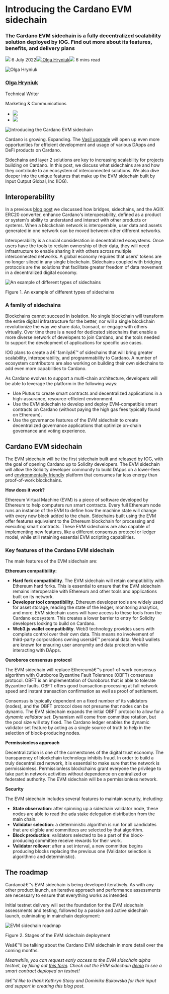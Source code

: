 # Introducing the Cardano EVM sidechain
### **The Cardano EVM sidechain is a fully decentralized scalability solution deployed by IOG. Find out more about its features, benefits, and delivery plans**
![](img/2022-07-06-introducing-the-cardano-evm-sidechain.002.png) 6 July 2022![](img/2022-07-06-introducing-the-cardano-evm-sidechain.002.png)[ Olga Hryniuk](/en/blog/authors/olga-hryniuk/page-1/)![](img/2022-07-06-introducing-the-cardano-evm-sidechain.003.png) 6 mins read

![Olga Hryniuk](img/2022-07-06-introducing-the-cardano-evm-sidechain.004.png)[](/en/blog/authors/olga-hryniuk/page-1/)
### [**Olga Hryniuk**](/en/blog/authors/olga-hryniuk/page-1/)
Technical Writer

Marketing & Communications

- ![](img/2022-07-06-introducing-the-cardano-evm-sidechain.005.png)[](https://www.linkedin.com/in/olga-hryniuk-1094a3160/ "LinkedIn")
- ![](img/2022-07-06-introducing-the-cardano-evm-sidechain.006.png)[](https://github.com/olgahryniuk "GitHub")

![Introducing the Cardano EVM sidechain](img/2022-07-06-introducing-the-cardano-evm-sidechain.007.jpeg)

Cardano is growing. Expanding. The [Vasil upgrade](https://iohk.io/en/blog/posts/2022/07/04/cardano-s-approaching-vasil-upgrade-what-to-expect/) will open up even more opportunities for efficient development and usage of various DApps and DeFi products on Cardano. 

Sidechains and layer 2 solutions are key to increasing scalability for projects building on Cardano. In this post, we discuss what sidechains are and how they contribute to an ecosystem of interconnected solutions. We also dive deeper into the unique features that make up the EVM sidechain built by Input Output Global, Inc (IOG).
## **Interoperability**
In a previous [blog post](https://iog.io/en/blog/posts/2022/04/28/interoperability-is-key-to-blockchain-growth/) we discussed how bridges, sidechains, and the AGIX ERC20 converter, enhance Cardano's interoperability, defined as a product or system's ability to understand and interact with other products or systems. When a blockchain network is interoperable, user data and assets generated in one network can be moved between other different networks.

Interoperability is a crucial consideration in decentralized ecosystems. Once users have the tools to reclaim ownership of their data, they will need infrastructure to enable sharing it with others across multiple interconnected networks. A global economy requires that users' tokens are no longer siloed in any single blockchain. Sidechains coupled with bridging protocols are the solutions that facilitate greater freedom of data movement in a decentralized digital economy.

![An example of different types of sidechains](img/2022-07-06-introducing-the-cardano-evm-sidechain.008.png)

Figure 1. An example of different types of sidechains
### **A family of sidechains**
Blockchains cannot succeed in isolation. No single blockchain will transform the entire digital infrastructure for the better, nor will a single blockchain revolutionize the way we share data, transact, or engage with others virtually. Over time there is a need for dedicated sidechains that enable a more diverse network of developers to join Cardano, and the tools needed to support the development of applications for specific use cases.

IOG plans to create a â€˜familyâ€™ of sidechains that will bring greater scalability, interoperability, and programmability to Cardano. A number of ecosystem contributors are also working on building their own sidechains to add even more capabilities to Cardano.

As Cardano evolves to support a multi-chain architecture, developers will be able to leverage the platform in the following ways:

- Use Plutus to create smart contracts and decentralized applications in a high-assurance, resource-efficient environment.
- Use the EVM sidechain to develop and deploy EVM-compatible smart contracts on Cardano (without paying the high gas fees typically found on Ethereum).
- Use the governance features of the EVM sidechain to create decentralized governance applications that optimize on-chain governance and voting experience.
## **Cardano EVM sidechain**
The EVM sidechain will be the first sidechain built and released by IOG, with the goal of opening Cardano up to Solidity developers. The EVM sidechain will allow the Solidity developer community to build DApps on a lower-fees and [environmentally friendly](https://iog.io/en/blog/posts/2021/08/17/why-they-re-calling-cardano-the-green-blockchain/) platform that consumes far less energy than proof-of-work blockchains.

**How does it work?**

Ethereum Virtual Machine (EVM) is a piece of software developed by Ethereum to help computers run smart contracts. Every full Ethereum node runs an instance of the EVM to define how the machine state will change with every new block added to the chain. Sidechains built using the EVM offer features equivalent to the Ethereum blockchain for processing and executing smart contracts. These EVM sidechains are also capable of implementing new features, like a different consensus protocol or ledger model, while still retaining essential EVM scripting capabilities.
### **Key features of the Cardano EVM sidechain**
The main features of the EVM sidechain are:

**Ethereum compatibility:**

- **Hard fork compatibility**. The EVM sidechain will retain compatibility with Ethereum hard forks. This is essential to ensure that the EVM sidechain remains interoperable with Ethereum and other tools and applications built on its network.
- **Developer tool compatibility**. Ethereum developer tools are widely used for asset storage, reading the state of the ledger, monitoring analytics, and more. EVM sidechain users will have access to these tools from the Cardano ecosystem. This creates a lower barrier to entry for Solidity developers looking to build on Cardano.
- **Web3.js wallet compatibility**. Web3 technology provides users with complete control over their own data. This means no involvement of third-party corporations owning usersâ€™ personal data. Web3 wallets are known for ensuring user anonymity and data protection while interacting with DApps.

**Ouroboros consensus protocol**

The EVM sidechain will replace Ethereumâ€™s proof-of-work consensus algorithm with Ouroboros Byzantine Fault Tolerance (OBFT) consensus protocol. OBFT is an implementation of Ouroboros that is able to tolerate Byzantine faults. OBFT offers good transaction processing at full network speed and instant transaction confirmation as well as proof of settlement.

Consensus is typically dependent on a fixed number of its validators (nodes), and the OBFT protocol does not presume that nodes can be dynamic. The EVM sidechain expands the initial OBFT protocol to allow for a *dynamic validator set*. Dynamism will come from committee rotation, but the pool size will stay fixed. The Cardano ledger enables the dynamic validator set feature by acting as a single source of truth to help in the selection of block-producing nodes.

**Permissionless approach**

Decentralization is one of the cornerstones of the digital trust economy. The transparency of blockchain technology inhibits fraud. In order to build a truly decentralized network, it is essential to make sure that the network is permissionless. Permissionless blockchains grant everyone the privilege to take part in network activities without dependence on centralized or federated authority. The EVM sidechain will be a permissionless network. 

**Security**

The EVM sidechain includes several features to maintain security, including:

- **State observation**: after spinning up a sidechain validator node, these nodes are able to read the ada stake delegation distribution from the main chain.
- **Validator selection**: a deterministic algorithm is run for all candidates that are eligible and committees are selected by that algorithm.
- **Block production**: validators selected to be a part of the block-producing committee receive rewards for their work.
- **Validator rollover**: after a set interval, a new committee begins producing blocks replacing the previous one (Validator selection is algorithmic and deterministic).
## **The roadmap**
Cardanoâ€™s EVM sidechain is being developed iteratively. As with any other product launch, an iterative approach and performance assessments are necessary to ensure that everything works as intended. 

Initial testnet delivery will set the foundation for the EVM sidechain assessments and testing, followed by a passive and active sidechain launch, culminating in mainchain deployment:

![EVM sidechain roadmap](img/2022-07-06-introducing-the-cardano-evm-sidechain.007.jpeg)

Figure 2. Stages of the EVM sidechain deployment

Weâ€™ll be talking about the Cardano EVM sidechain in more detail over the coming months.

*Meanwhile, you can request early access to the EVM sidechain alpha testnet, by filling out [this form](https://alpha-evm-sidechain.iohk.io/). Check out the EVM sidechain [demo](https://www.youtube.com/watch?v=NFxoi3YItEM) to see a smart contract deployed on testnet!*

*Iâ€™d like to thank Kathryn Stacy and Dominika Bukowska for their input and support in creating this blog post.*
